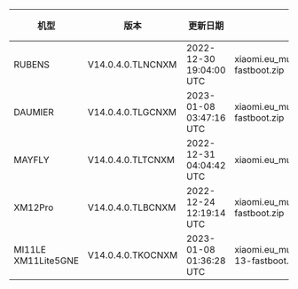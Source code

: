 | 机型 | 版本 | 更新日期 | 文件名 | 大小 | 下载链接 |
| ---- | ---- | ---- | ---- | ---- | ---- |
| RUBENS | V14.0.4.0.TLNCNXM | 2022-12-30 19:04:00 UTC | xiaomi.eu_multi_RUBENS_V14.0.4.0.TLNCNXM_v14-13-fastboot.zip | 4.8 GB | [SourceForge](https://sourceforge.net/projects/xiaomi-eu-multilang-miui-roms/files/xiaomi.eu/MIUI-STABLE-RELEASES/MIUIv14/xiaomi.eu_multi_RUBENS_V14.0.4.0.TLNCNXM_v14-13-fastboot.zip/download) |
| DAUMIER | V14.0.4.0.TLGCNXM | 2023-01-08 03:47:16 UTC | xiaomi.eu_multi_DAUMIER_V14.0.4.0.TLGCNXM_v14-13-fastboot.zip | 4.9 GB | [SourceForge](https://sourceforge.net/projects/xiaomi-eu-multilang-miui-roms/files/xiaomi.eu/MIUI-STABLE-RELEASES/MIUIv14/xiaomi.eu_multi_DAUMIER_V14.0.4.0.TLGCNXM_v14-13-fastboot.zip/download) |
| MAYFLY | V14.0.4.0.TLTCNXM | 2022-12-31 04:04:42 UTC | xiaomi.eu_multi_MAYFLY_V14.0.4.0.TLTCNXM_v14-13-fastboot.zip | 5.2 GB | [SourceForge](https://sourceforge.net/projects/xiaomi-eu-multilang-miui-roms/files/xiaomi.eu/MIUI-STABLE-RELEASES/MIUIv14/xiaomi.eu_multi_MAYFLY_V14.0.4.0.TLTCNXM_v14-13-fastboot.zip/download) |
| XM12Pro | V14.0.4.0.TLBCNXM | 2022-12-24 12:19:14 UTC | xiaomi.eu_multi_XM12Pro_V14.0.4.0.TLBCNXM_v14-13-fastboot.zip | 5.0 GB | [SourceForge](https://sourceforge.net/projects/xiaomi-eu-multilang-miui-roms/files/xiaomi.eu/MIUI-STABLE-RELEASES/MIUIv14/xiaomi.eu_multi_XM12Pro_V14.0.4.0.TLBCNXM_v14-13-fastboot.zip/download) |
| MI11LE XM11Lite5GNE | V14.0.4.0.TKOCNXM | 2023-01-08 01:36:28 UTC | xiaomi.eu_multi_MI11LE_XM11Lite5GNE_V14.0.4.0.TKOCNXM_v14-13-fastboot.zip | 4.6 GB | [SourceForge](https://sourceforge.net/projects/xiaomi-eu-multilang-miui-roms/files/xiaomi.eu/MIUI-STABLE-RELEASES/MIUIv14/xiaomi.eu_multi_MI11LE_XM11Lite5GNE_V14.0.4.0.TKOCNXM_v14-13-fastboot.zip/download) |
